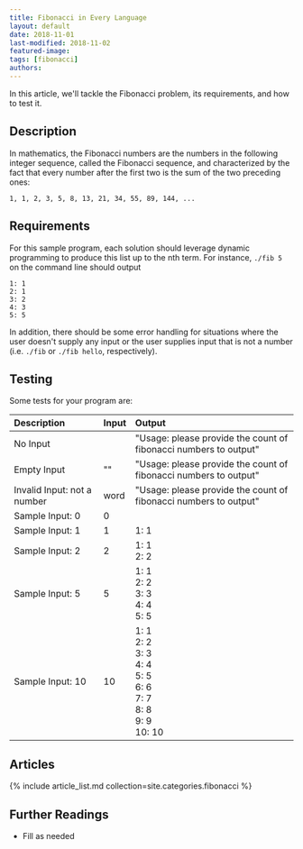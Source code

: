 ```yaml
---
title: Fibonacci in Every Language
layout: default
date: 2018-11-01
last-modified: 2018-11-02
featured-image:
tags: [fibonacci]
authors:
---
```


In this article, we'll tackle the Fibonacci problem, its requirements, and how
to test it.

## Description

In mathematics, the Fibonacci numbers are the numbers in the following integer
sequence, called the Fibonacci sequence, and characterized by the fact that
every number after the first two is the sum of the two preceding ones:

    1, 1, 2, 3, 5, 8, 13, 21, 34, 55, 89, 144, ...

## Requirements

For this sample program, each solution should leverage dynamic programming to produce this
list up to the nth term. For instance, `./fib 5` on the command line should output

```
1: 1
2: 1
3: 2
4: 3
5: 5
```

In addition, there should be some error handling for situations where the user
doesn't supply any input or the user supplies input that is not a number
(i.e. `./fib` or `./fib hello`, respectively).

## Testing

Some tests for your program are:

| Description | Input | Output |
| :---------- | :---- | :----- |
| No Input                    |      | "Usage: please provide the count of fibonacci numbers to output" |
| Empty Input                 | ""   | "Usage: please provide the count of fibonacci numbers to output" |
| Invalid Input: not a number | word | "Usage: please provide the count of fibonacci numbers to output" |
| Sample Input: 0  | 0  | |
| Sample Input: 1  | 1  | 1: 1 |
| Sample Input: 2  | 2  | 1: 1<br />2: 2 |
| Sample Input: 5  | 5  | 1: 1<br />2: 2<br />3: 3<br />4: 4<br />5: 5 |
| Sample Input: 10 | 10 | 1: 1<br />2: 2<br />3: 3<br />4: 4<br />5: 5<br />6: 6<br />7: 7<br />8: 8<br />9: 9<br />10: 10 |

## Articles

{% include article_list.md collection=site.categories.fibonacci %}

## Further Readings

- Fill as needed

[1]: #requirements
